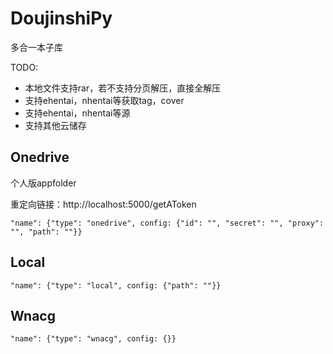 # DoujinshiPy

多合一本子库

TODO:
* 本地文件支持rar，若不支持分页解压，直接全解压
* 支持ehentai，nhentai等获取tag，cover
* 支持ehentai，nhentai等源
* 支持其他云储存

## Onedrive

个人版appfolder

重定向链接：http://localhost:5000/getAToken

```
"name": {"type": "onedrive", config: {"id": "", "secret": "", "proxy": "", "path": ""}}
```

## Local

```
"name": {"type": "local", config: {"path": ""}}
```

## Wnacg

```
"name": {"type": "wnacg", config: {}}
```